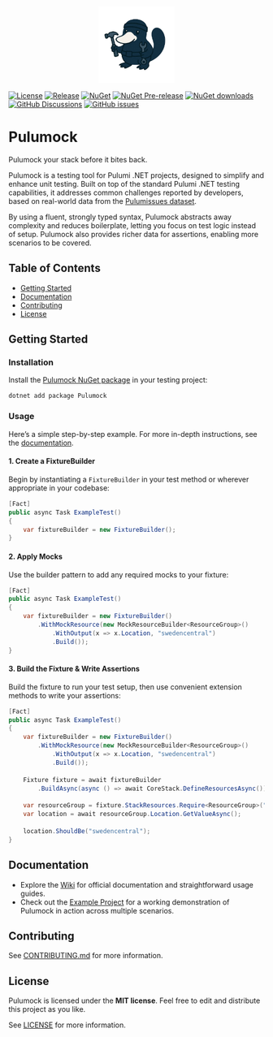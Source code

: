 <p align="center">
    <a href="https://github.com/Pulumock/Pulumock" title="Pulumock - A tool designed to address testing challenges in Pulumi .NET">
        <img src="pulumock-logo.png" width="150" alt="Project logo" />
    </a>
</p>

[![License](https://img.shields.io/github/license/Pulumock/Pulumock)](LICENSE)
[![Release](https://github.com/Pulumock/Pulumock/actions/workflows/release.yml/badge.svg)](https://github.com/Pulumock/Pulumock/actions/workflows/release.yml)
[![NuGet](https://img.shields.io/nuget/v/Pulumock?logo=nuget)](https://www.nuget.org/packages/Pulumock)
[![NuGet Pre-release](https://img.shields.io/nuget/vpre/Pulumock?logo=nuget)](https://www.nuget.org/packages/Pulumock)
[![NuGet downloads](https://img.shields.io/nuget/dt/Pulumock)](https://www.nuget.org/packages/Pulumock)
[![GitHub Discussions](https://img.shields.io/github/discussions/Pulumock/Pulumock)](https://github.com/orgs/Pulumock/discussions)
[![GitHub issues](https://img.shields.io/github/issues/Pulumock/Pulumock)](https://github.com/Pulumock/Pulumock/issues)

# Pulumock

Pulumock your stack before it bites back.

Pulumock is a testing tool for Pulumi .NET projects, designed to simplify and enhance unit testing. 
Built on top of the standard Pulumi .NET testing capabilities, it addresses common challenges reported by developers, 
based on real-world data from the [Pulumissues dataset](https://github.com/Pulumock/Pulumissues).

By using a fluent, strongly typed syntax, Pulumock abstracts away complexity and reduces boilerplate, letting you focus on test logic instead of setup. Pulumock also provides richer data for assertions, enabling more scenarios to be covered.

## Table of Contents

- [Getting Started](#getting-started)
- [Documentation](#documentation)
- [Contributing](#contributing)
- [License](#license)

## Getting Started

### Installation

Install the [Pulumock NuGet package](https://www.nuget.org/packages/Pulumock) in your testing project:
```shell
dotnet add package Pulumock
```

### Usage

Here’s a simple step-by-step example. For more in-depth instructions, see the [documentation](#documentation).

#### 1. Create a FixtureBuilder
Begin by instantiating a `FixtureBuilder` in your test method or wherever appropriate in your codebase:
```csharp
[Fact]
public async Task ExampleTest() 
{
    var fixtureBuilder = new FixtureBuilder();
}
```

#### 2. Apply Mocks
Use the builder pattern to add any required mocks to your fixture:
```csharp
[Fact]
public async Task ExampleTest() 
{
    var fixtureBuilder = new FixtureBuilder()
        .WithMockResource(new MockResourceBuilder<ResourceGroup>()
            .WithOutput(x => x.Location, "swedencentral")
            .Build()); 
}
```

#### 3. Build the Fixture & Write Assertions
Build the fixture to run your test setup, then use convenient extension methods to write your assertions:
```csharp
[Fact]
public async Task ExampleTest() 
{
    var fixtureBuilder = new FixtureBuilder()
        .WithMockResource(new MockResourceBuilder<ResourceGroup>()
            .WithOutput(x => x.Location, "swedencentral")
            .Build()); 
    
    Fixture fixture = await fixtureBuilder
        .BuildAsync(async () => await CoreStack.DefineResourcesAsync()); // Your code that creates resources.
    
    var resourceGroup = fixture.StackResources.Require<ResourceGroup>("rg-name");
    var location = await resourceGroup.Location.GetValueAsync();
    
    location.ShouldBe("swedencentral");
}
```

## Documentation

- Explore the [Wiki](https://github.com/Pulumock/Pulumock/wiki) for official documentation and straightforward usage guides.
- Check out the [Example Project](./Source/Example) for a working demonstration of Pulumock in action across multiple scenarios.

## Contributing

See [CONTRIBUTING.md](CONTRIBUTING.md) for more information.

## License

Pulumock is licensed under the **MIT license**. Feel free to edit and distribute this project as you like.

See [LICENSE](LICENSE) for more information.
